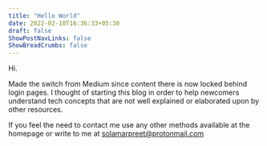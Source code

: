 ```yaml
---
title: "Hello World"
date: 2022-02-10T16:36:33+05:30
draft: false
ShowPostNavLinks: false
ShowBreadCrumbs: false
---
```


Hi.

Made the switch from Medium since content there is now locked behind login pages. I thought of starting this blog in order to help newcomers understand tech concepts that are not well explained or elaborated upon by other resources.

If you feel the need to contact me use any other methods available at the homepage or write to me at solamarpreet@protonmail.com